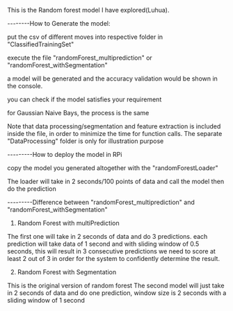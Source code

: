 This is the Random forest model I have explored(Luhua).

--------How to Generate the model: 

put the csv of different moves into respective folder in "ClassifiedTrainingSet"

execute the file "randomForest_multiprediction" or "randomForest_withSegmentation"

a model will be generated and the accuracy validation would be shown in the console.

you can check if the model satisfies your requirement

for Gaussian Naive Bays, the process is the same

Note that data processing/segmentation and feature extraction is included inside the file, in order to minimize the time for function calls. The separate "DataProcessing" folder is only for illustration purpose 



---------How to deploy the model in RPi

copy the model you generated altogether with the "randomForestLoader"

The loader will take in 2 seconds/100 points of data and call the model then do the prediction



---------Difference between "randomForest_multiprediction" and "randomForest_withSegmentation"

1. Random Forest with multiPrediction 

The first one will take in 2 seconds of data and do 3 predictions. 
each prediction will take data of 1 second and with sliding window of 0.5 seconds, this will result in 3 consecutive predictions
we need to score at least 2 out of 3 in order for the system to confidently determine the result.


2. Random Forest with Segmentation

This is the original version of random forest
The second model will just take in 2 seconds of data and do one prediction, window size is 2 seconds with a sliding window of 1 second
